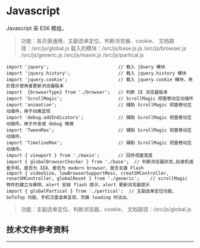 # Javascript

Javascript 采 ES6 模组，

> 功能：各页面通用，主副选单定位、判断浏览器、cookie、
> 文档路径：/src/js/global.js
> 载入的模块：/src/js/base.js.js
>           /src/js/browser.js
>           /src/js/generic.js
>           /src/js/maxin.js
>           /src/js/partical.js




```
import 'jquery';                          // 载入 jQuery 模块
import 'jquery.history';                  // 载入 jquery.history 模块
import 'jquery.cookie';                   // 载入 jquery.cookie 模块，用於提示使用者更新浏览器版本
import  {browserType} from './browser';   // 判断 IE 浏览器版本
import 'ScrollMagic';                     // ScrollMagic 视窗卷动互动插件
import 'animation';                       // 辅助 ScrollMagic 视窗卷动互动插件。用于动画呈现
import 'debug.addIndicators';             // 辅助 ScrollMagic 视窗卷动互动插件。用于开发或 debug 情境
import 'TweenMax';                        // 辅助 ScrollMagic 视窗卷动互动插件。
import 'TimelineMax';                     // 辅助 ScrollMagic 视窗卷动互动插件。
import { viewport } from './maxin';       // 回传视窗宽度
import { globalBrowserChecker } from './base';  // 判断浏览器状态,如桌机或是手机、是否为 IE8、是否为 modern browser、是否支援 Flash
import { videoSize, lowBrowserSupportMess, creatSMController, resetSMController, globalReset } from './generic';    // scrollMagic 物件的建立与移除、alert 安装 flash 提示、alert 更新浏览器提示
import { globalPartical } from './partical';  // 主副选单定位功能、GoToTop 功能、手机汉堡选单呈现、页面 loading 时淡出、

```


> 功能：主副选单定位、判断浏览器、cookie、
> 文档路径：/src/js/global.js



## 技术文件参考资料
---

